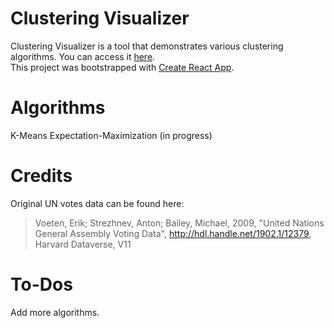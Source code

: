 # Clustering Visualizer
Clustering Visualizer is a tool that demonstrates various clustering algorithms. You can access it [here](https://huynhcam1.github.io/Clustering-Visualizer/).  
This project was bootstrapped with [Create React App](https://github.com/facebook/create-react-app).
# Algorithms
K-Means
Expectation-Maximization (in progress)
# Credits
Original UN votes data can be found here:
> Voeten, Erik; Strezhnev, Anton; Bailey, Michael, 2009, "United Nations General Assembly Voting Data", <http://hdl.handle.net/1902.1/12379>, Harvard Dataverse, V11
# To-Dos
Add more algorithms.
